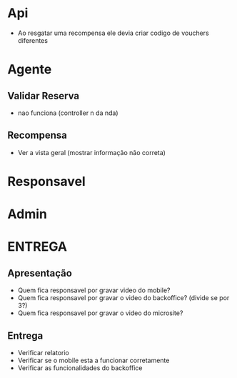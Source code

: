 # Api
- Ao resgatar uma recompensa ele devia criar codigo de vouchers diferentes
# Agente
## Validar Reserva 
- nao funciona (controller n da nda)

## Recompensa
- Ver a vista geral (mostrar informação não correta)

# Responsavel

# Admin

# ENTREGA

## Apresentação
- Quem fica responsavel por gravar video do mobile?
- Quem fica responsavel por gravar o video do backoffice? (divide se por 3?)
- Quem fica responsavel por gravar o video do microsite?

## Entrega
- Verificar relatorio
- Verificar se o mobile esta a funcionar corretamente
- Verificar as funcionalidades do backoffice
